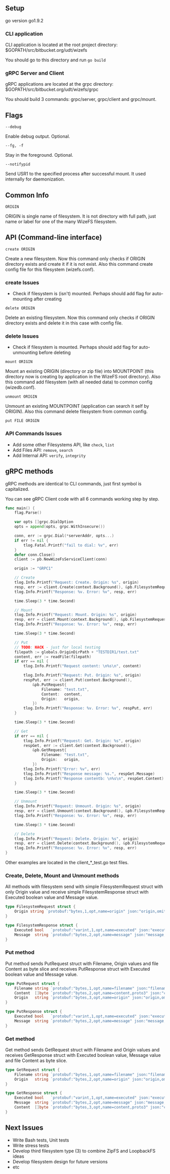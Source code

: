 ## Setup


go version go1.9.2


### CLI application


CLI application is located at the root project directory:
$GOPATH/src/bitbucket.org/udt/wizefs

You should go to this directory and run `go build`


### gRPC Server and Client


gRPC applications are located at the grpc directory:
$GOPATH/src/bitbucket.org/udt/wizefs/grpc

You should build 3 commands: grpc/server, grpc/client and grpc/mount.


## Flags


`--debug`

Enable debug output. Optional.

`--fg, -f`

Stay in the foreground. Optional.

`--notifypid`

Send USR1 to the specified process after successful mount. 
It used internally for daemonization.


## Common Info


`ORIGIN`

ORIGIN is single name of filesystem. It is not directory with full path, just name or label for one of the many WizeFS filesystem.


## API (Command-line interface)


`create ORIGIN`

Create a new filesystem. 
Now this command only checks if ORIGIN directory exists and create it if it is not exist. Also this command create config file for this filesystem (wizefs.conf).

### create Issues

* Check if filesystem is (isn't) mounted. Perhaps should add flag for auto-mounting after creating

`delete ORIGIN`

Delete an existing filesystem.
Now this command only checks if ORIGIN directory exists and delete it in this case with config file.

### delete Issues

* Check if filesystem is mounted. Perhaps should add flag for auto-unmounting before deleting

`mount ORIGIN`

Mount an existing ORIGIN (directory or zip file) into MOUNTPOINT (this directory now is creating by application in the WizeFS root directory).
Also this command add filesystem (with all needed data) to common config (wizedb.conf).

`unmount ORIGIN`

Unmount an existing MOUNTPOINT (application can search it self by ORIGIN).
Also this command delete filesystem from common config.

`put FILE ORIGIN`

### API Commands Issues

* Add some other Filesystems API, like `check`, `list`
* Add Files API: `remove`, `search`
* Add Internal API: `verify`, `integrity`


## gRPC methods


gRPC methods are identical to CLI commands, just first symbol is capitalized.

You can see gRPC Client code with all 6 commands working step by step.

```go
func main() {
	flag.Parse()

	var opts []grpc.DialOption
	opts = append(opts, grpc.WithInsecure())

	conn, err := grpc.Dial(*serverAddr, opts...)
	if err != nil {
		tlog.Fatal.Printf("fail to dial: %v", err)
	}
	defer conn.Close()
	client := pb.NewWizeFsServiceClient(conn)

	origin := "GRPC1"

	// Create
	tlog.Info.Printf("Request: Create. Origin: %s", origin)
	resp, err := client.Create(context.Background(), &pb.FilesystemRequest{Origin: origin})
	tlog.Info.Printf("Response: %v. Error: %v", resp, err)

	time.Sleep(3 * time.Second)

	// Mount
	tlog.Info.Printf("Request: Mount. Origin: %s", origin)
	resp, err = client.Mount(context.Background(), &pb.FilesystemRequest{Origin: origin})
	tlog.Info.Printf("Response: %v. Error: %v", resp, err)

	time.Sleep(3 * time.Second)

	// Put
	// TODO: HACK - just for local testing
	filepath := globals.OriginDirPath + "TESTDIR1/test.txt"
	content, err := readFile(filepath)
	if err == nil {
		tlog.Info.Printf("Request content: \n%s\n", content)

		tlog.Info.Printf("Request: Put. Origin: %s", origin)
		respPut, err := client.Put(context.Background(),
			&pb.PutRequest{
				Filename: "test.txt",
				Content:  content,
				Origin:   origin,
			})
		tlog.Info.Printf("Response: %v. Error: %v", respPut, err)
	}

	time.Sleep(3 * time.Second)

	// Get
	if err == nil {
		tlog.Info.Printf("Request: Get. Origin: %s", origin)
		respGet, err := client.Get(context.Background(),
			&pb.GetRequest{
				Filename: "test.txt",
				Origin:   origin,
			})
		tlog.Info.Printf("Error: %v", err)
		tlog.Info.Printf("Response message: %s.", respGet.Message)
		tlog.Info.Printf("Response contentb: \n%s\n", respGet.Content)
	}

	time.Sleep(3 * time.Second)

	// Unmount
	tlog.Info.Printf("Request: Unmount. Origin: %s", origin)
	resp, err = client.Unmount(context.Background(), &pb.FilesystemRequest{Origin: origin})
	tlog.Info.Printf("Response: %v. Error: %v", resp, err)

	time.Sleep(3 * time.Second)

	// Delete
	tlog.Info.Printf("Request: Delete. Origin: %s", origin)
	resp, err = client.Delete(context.Background(), &pb.FilesystemRequest{Origin: origin})
	tlog.Info.Printf("Response: %v. Error: %v", resp, err)
}
```

Other examples are located in the client_*_test.go test files.


### Create, Delete, Mount and Unmount methods


All methods with filesystem send with simple FilesystemRequest struct with only Origin value and receive simple FilesystemResponse struct with Executed boolean value and Message value.

```go
type FilesystemRequest struct {
	Origin string `protobuf:"bytes,1,opt,name=origin" json:"origin,omitempty"`
}

type FilesystemResponse struct {
	Executed bool   `protobuf:"varint,1,opt,name=executed" json:"executed,omitempty"`
	Message  string `protobuf:"bytes,2,opt,name=message" json:"message,omitempty"`
}
```


### Put method


Put method sends PutRequest struct with Filename, Origin values and file Content as byte slice and receives PutResponse struct with Executed boolean value and Message value.

```go
type PutRequest struct {
	Filename string `protobuf:"bytes,1,opt,name=filename" json:"filename,omitempty"`
	Content  []byte `protobuf:"bytes,2,opt,name=content,proto3" json:"content,omitempty"`
	Origin   string `protobuf:"bytes,3,opt,name=origin" json:"origin,omitempty"`
}

type PutResponse struct {
	Executed bool   `protobuf:"varint,1,opt,name=executed" json:"executed,omitempty"`
	Message  string `protobuf:"bytes,2,opt,name=message" json:"message,omitempty"`
}
```


### Get method


Get method sends GetRequest struct with Filename and Origin values and receives GetResponse struct with Executed boolean value, Message value and file Content as byte slice.

```go
type GetRequest struct {
	Filename string `protobuf:"bytes,1,opt,name=filename" json:"filename,omitempty"`
	Origin   string `protobuf:"bytes,2,opt,name=origin" json:"origin,omitempty"`
}

type GetResponse struct {
	Executed bool   `protobuf:"varint,1,opt,name=executed" json:"executed,omitempty"`
	Message  string `protobuf:"bytes,2,opt,name=message" json:"message,omitempty"`
	Content  []byte `protobuf:"bytes,3,opt,name=content,proto3" json:"content,omitempty"`
}
```


## Next Issues

* Write Bash tests, Unit tests
* Write stress tests
* Develop third filesystem type (3) to combine ZipFS and LoopbackFS ideas
* Develop filesystem design for future versions
* etc